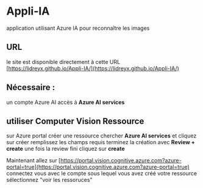 # Appli-IA
application utilisant Azure IA pour reconnaître les images

## URL

le site est disponible directement à cette URL [https://lidreyx.github.io/Appli-IA/](https://lidreyx.github.io/Appli-IA/)

## Nécessaire :

un compte Azure AI
accès à **Azure AI services**


## utiliser Computer Vision Ressource

sur Azure portal créer une ressource
chercher **Azure AI services** et cliquez sur créer
remplissez les champs requis
terminez la création avec **Review + create**
une fois la review fini cliquez sur **create**

Maintenant allez sur [https://portal.vision.cognitive.azure.com?azure-portal=true](https://portal.vision.cognitive.azure.com?azure-portal=true)
connectez vous avec le compte sous lequel vous avez créé votre ressource
sélectionnez "voir les ressoruces" 


